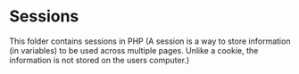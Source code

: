 # Sessions
This folder contains sessions in PHP (A session is a way to store information (in variables) to be used across multiple pages. Unlike a cookie, the information is not stored on the users computer.)
